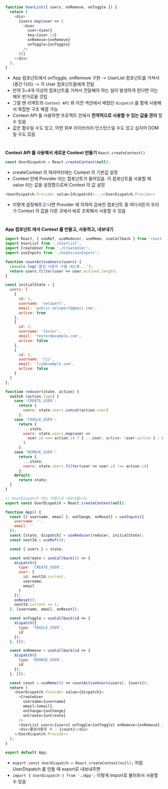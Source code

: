```javascript
function UserList({ users, onRemove, onToggle }) {
  return (
    <div>
      {users.map(user => (
        <User
          user={user}
          key={user.id}
          onRemove={onRemove}
          onToggle={onToggle}
        />
      ))}
    </div>
  );
}
```
- App 컴포넌트에서 onToggle, onRemove 구현 -> UserList 컴포넌트를 거쳐서 (중간 다리) -> 각 User 컴포넌트들에게 전달
- 만약 3~4개 이상의 컴포넌트를 거쳐서 전달해야 하는 일이 발생하게 된다면 이는 매우 번거로울 것임
- 그럴 땐 리액트의 `Context API` 와 이전 섹션에서 배웠던 `dispatch` 를 함께 사용해서 복잡한 구조 해결 가능
- Context API 를 사용하면 프로젝트 안에서 **전역적으로 사용할 수 있는 값을 관리** 할 수 있음
- 값은 함수일 수도 있고, 어떤 외부 라이브러리 인스턴스일 수도 있고 심지어 DOM 일 수도 있음
#
**Context API 를 사용해서 새로운 Context 만들기** `React.createContext()`
```javascript
const UserDispatch = React.createContext(null);
```
- createContext 의 파라미터에는 Context 의 기본값 설정
- Context 안에 Provider 라는 컴포넌트가 들어있음. 이 컴포넌트를 사용할 때 value 라는 값을 설정함으로써 Context 의 값 설정
```javascript
<UserDispatch.Provider value={dispatch}>...</UserDispatch.Provider>
```
- 이렇게 설정해주고 나면 Provider 에 의하여 감싸진 컴포넌트 중 어디서든지 우리가 Context 의 값을 다른 곳에서 바로 조회해서 사용할 수 있음
#
**App 컴포넌트 에서 Context 를 만들고, 사용하고, 내보내기**
```javascript
import React, { useRef, useReducer, useMemo, useCallback } from 'react';
import UserList from './UserList';
import CreateUser from './CreateUser';
import useInputs from './hooks/useInputs';

function countActiveUsers(users) {
  console.log('활성 사용자 수를 세는중...');
  return users.filter(user => user.active).length;
}

const initialState = {
  users: [
    {
      id: 1,
      username: 'velopert',
      email: 'public.velopert@gmail.com',
      active: true
    },
    {
      id: 2,
      username: 'tester',
      email: 'tester@example.com',
      active: false
    },
    {
      id: 3,
      username: 'liz',
      email: 'liz@example.com',
      active: false
    }
  ]
};

function reducer(state, action) {
  switch (action.type) {
    case 'CREATE_USER':
      return {
        users: state.users.concat(action.user)
      };
    case 'TOGGLE_USER':
      return {
        ...state,
        users: state.users.map(user =>
          user.id === action.id ? { ...user, active: !user.active } : user
        )
      };
    case 'REMOVE_USER':
      return {
        ...state,
        users: state.users.filter(user => user.id !== action.id)
      };
    default:
      return state;
  }
}

// UserDispatch 라는 이름으로 내보내줍니다.
export const UserDispatch = React.createContext(null);

function App() {
  const [{ username, email }, onChange, onReset] = useInputs({
    username: '',
    email: ''
  });
  const [state, dispatch] = useReducer(reducer, initialState);
  const nextId = useRef(4);

  const { users } = state;

  const onCreate = useCallback(() => {
    dispatch({
      type: 'CREATE_USER',
      user: {
        id: nextId.current,
        username,
        email
      }
    });
    onReset();
    nextId.current += 1;
  }, [username, email, onReset]);

  const onToggle = useCallback(id => {
    dispatch({
      type: 'TOGGLE_USER',
      id
    });
  }, []);

  const onRemove = useCallback(id => {
    dispatch({
      type: 'REMOVE_USER',
      id
    });
  }, []);

  const count = useMemo(() => countActiveUsers(users), [users]);
  return (
    <UserDispatch.Provider value={dispatch}>
      <CreateUser
        username={username}
        email={email}
        onChange={onChange}
        onCreate={onCreate}
      />
      <UserList users={users} onToggle={onToggle} onRemove={onRemove} />
      <div>활성사용자 수 : {count}</div>
    </UserDispatch.Provider>
  );
}

export default App;
```
- `export const UserDispatch = React.createContext(null);` 처럼 UserDispatch 를 만들 때 export로 내보내주면
- `import { UserDispatch } from './App';` 이렇게 import로 불러와서 사용할 수 있음
